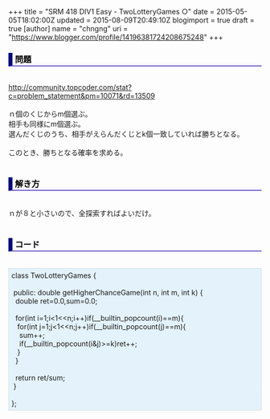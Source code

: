 +++
title = "SRM 418 DIV1 Easy - TwoLotteryGames ○"
date = 2015-05-05T18:02:00Z
updated = 2015-08-09T20:49:10Z
blogimport = true
draft = true
[author]
	name = "chngng"
	uri = "https://www.blogger.com/profile/14196381724208675248"
+++

<div dir="ltr" style="text-align: left;" trbidi="on"><h3 style="border-bottom: 2px solid slateblue; border-left: 8px solid navy; color: black; padding: 0px 0px 1px 5px;">問題 </h3><br /><a href="http://community.topcoder.com/stat?c=problem_statement&amp;pm=10071&amp;rd=13509" target="_blank">http://community.topcoder.com/stat?c=problem_statement&amp;pm=10071&amp;rd=13509</a><br /><br />ｎ個のくじからm個選ぶ。<br />相手も同様にm個選ぶ。<br />選んだくじのうち、相手がえらんだくじとk個一致していれば勝ちとなる。<br /><br />このとき、勝ちとなる確率を求める。<br /><br /><h3 style="border-bottom: 2px solid slateblue; border-left: 8px solid navy; color: black; padding: 0px 0px 1px 5px;">解き方 </h3><br />ｎが８と小さいので、全探索すればよいだけ。<br /><br /><h3 style="border-bottom: 2px solid slateblue; border-left: 8px solid navy; color: black; padding: 0px 0px 1px 5px;">コード </h3><br /><div style="background-color: #e3f2fb; border: 1px dotted #CCCCCC; padding: 5px;">class TwoLotteryGames {<br /><br /><span class="Apple-tab-span" style="white-space: pre;"> </span>public: double getHigherChanceGame(int n, int m, int k) {<br /><span class="Apple-tab-span" style="white-space: pre;">  </span>double ret=0.0,sum=0.0;<br /><br /><span class="Apple-tab-span" style="white-space: pre;">  </span>for(int i=1;i&lt;1&lt;&lt;n;i++)if(__builtin_popcount(i)==m){<br /><span class="Apple-tab-span" style="white-space: pre;">   </span>for(int j=1;j&lt;1&lt;&lt;n;j++)if(__builtin_popcount(j)==m){<br /><span class="Apple-tab-span" style="white-space: pre;">    </span>sum++;<br /><span class="Apple-tab-span" style="white-space: pre;">    </span>if(__builtin_popcount(i&amp;j)&gt;=k)ret++;<br /><span class="Apple-tab-span" style="white-space: pre;">   </span>}<br /><span class="Apple-tab-span" style="white-space: pre;">  </span>}<br /><br /><span class="Apple-tab-span" style="white-space: pre;">  </span>return ret/sum;<br /><span class="Apple-tab-span" style="white-space: pre;"> </span>}<br /><br />};</div></div>

